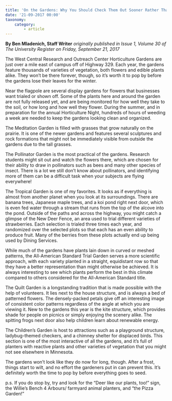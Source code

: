 ```yaml
---
title: 'On the Gardens: Why You Should Check Them Out Sooner Rather Than Later'
date: '21-09-2017 00:00'
taxonomy:
    category:
        - article
---
```


**By Ben Mladenich, Staff Writer** _originally published in Issue 1, Volume 30 of The University Register on Friday, September 21, 2017_

The West Central Research and Outreach Center Horticulture Gardens are just over a mile east of campus off of Highway 329. Each year, the gardens feature thousands of varieties of vegetation, both flowers and edible plants alike. They won’t be there forever, though, so it’s worth it to pop by before the gardens lose their leaves for the winter. 

Near the flagpole are several display gardens for flowers that businesses want trialed or shown off. Some of the plants here and around the garden are not fully released yet, and are being monitored for how well they take to the soil, or how long and how well they flower. During the summer, and in preparation for the annual Horticulture Night, hundreds of hours of weeding a week are needed to keep the gardens looking clean and organized. 

The Meditation Garden is filled with grasses that grow naturally on the prairie. It is one of the newer gardens and features several sculptures and rock formations that might not be immediately visible from outside the gardens due to the tall grasses. 

The Pollinator Garden is the most practical of the gardens. Research students might sit out and watch the flowers there, which are chosen for their ability to draw in pollinators such as bees and many other species of insect. There is a lot we still don’t know about pollinators, and identifying more of them can be a difficult task when your subjects are flying everywhere! 

The Tropical Garden is one of my favorites. It looks as if everything is almost from another planet when you look at its surroundings. There are banana trees, Japanese maple trees, and a koi pond right next door, which is even fed water through a stream that runs from the top of the alcove into the pond. 
Outside of the paths and across the highway, you might catch a glimpse of the New Deer Fence, an area used to trial different varieties of strawberries. Each selection is trialed three times each year, and randomized over the selected plots so that each has an even ability to produce fruit. Many of the berries from these plots actually end up being used by Dining Services. 

While much of the gardens have plants lain down in curved or meshed patterns, the All-American Standard Trial Garden serves a more scientific approach, with each variety planted in a straight, equidistant row so that they have a better representation than might otherwise be achieved. It is always interesting to see which plants perform the best in this climate compared to others considered for the All-American Standard title. 

The Quilt Garden is a longstanding tradition that is made possible with the help of volunteers. It lies next to the house structure, and is always a bed of patterned flowers. The densely-packed petals give off an interesting image of consistent color patterns regardless of the angle at which you are viewing it. 
New to the gardens this year is the kite structure, which provides shade for people on picnics or simply enjoying the scenery alike. The spitting frogs next door also help children learn about renewable energy. 

The Children’s Garden is host to attractions such as a playground structure, ladybug-themed checkers, and a chimney shelter for displaced birds. This section is one of the most interactive of all the gardens, and it’s full of planters with reactive plants and other varieties of vegetation that you might not see elsewhere in Minnesota. 

The gardens won’t look like they do now for long, though. After a frost, things start to wilt, and no effort the gardeners put in can prevent this. It’s definitely worth the time to pop by before everything goes to seed. 

p.s. If you do stop by, try and look for the “Deer like our plants, too!” sign, the Willie’s Bench 4 Arbours/ farmyard animal planters, and “the Pizza Garden!”